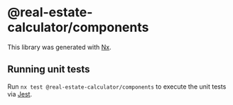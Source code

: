 # @real-estate-calculator/components

This library was generated with [Nx](https://nx.dev).

## Running unit tests

Run `nx test @real-estate-calculator/components` to execute the unit tests via [Jest](https://jestjs.io).
